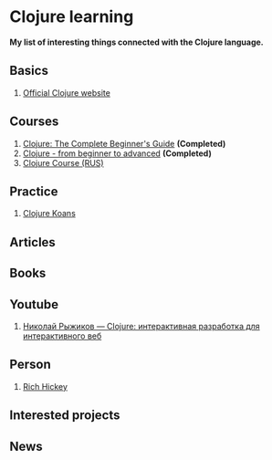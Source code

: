 # Clojure learning

**My list of interesting things connected with the Clojure language.**

## Basics
1. [Official Clojure website](https://clojure.org/)

## Courses

1. [Clojure: The Complete Beginner's Guide](https://www.udemy.com/course/clojureprogramming/) **(Completed)**
2. [Clojure - from beginner to advanced](https://www.udemy.com/course/advancedclojure/) **(Completed)**
3. [Clojure Course (RUS)](https://clojurecourse.by/)

## Practice
1. [Clojure Koans](http://clojurekoans.com/)

## Articles
## Books
## Youtube

1. [Николай Рыжиков — Clojure: интерактивная разработка для интерактивного веб](https://www.youtube.com/watch?v=m_nlBeNIhZo)

## Person

1. [Rich Hickey](https://github.com/richhickey)

## Interested projects
## News
